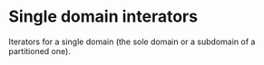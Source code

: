 # Single domain interators

Iterators for a single domain (the sole domain or a subdomain of a partitioned one).

